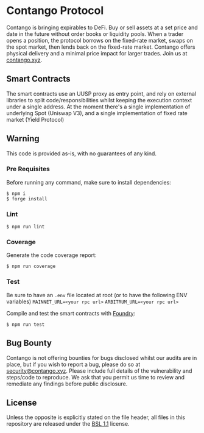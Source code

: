 # Contango Protocol

Contango is bringing expirables to DeFi. Buy or sell assets at a set price and date in the future without order books or liquidity pools. When a trader opens a position, the protocol borrows on the fixed-rate market, swaps on the spot market, then lends back on the fixed-rate market. Contango offers physical delivery and a minimal price impact for larger trades. Join us at [contango.xyz](https://contango.xyz). 


## Smart Contracts

The smart contracts use an UUSP proxy as entry point, and rely on external libraries to split code/responsibilities whilst keeping the execution context under a single address.
At the moment there's a single implementation of underlying Spot (Uniswap V3), and a single implementation of fixed rate market (Yield Protocol)

## Warning
This code is provided as-is, with no guarantees of any kind.

### Pre Requisites
Before running any command, make sure to install dependencies:

```
$ npm i
$ forge install
```

### Lint

```
$ npm run lint
```

### Coverage
Generate the code coverage report:

```
$ npm run coverage
```

### Test
Be sure to have an `.env` file located at root (or to have the following ENV variables)
`MAINNET_URL=<your rpc url>` 
`ARBITRUM_URL=<your rpc url>` 

Compile and test the smart contracts with [Foundry](https://getfoundry.sh/):

```
$ npm run test
```

## Bug Bounty
Contango is not offering bounties for bugs disclosed whilst our audits are in place, but if you wish to report a bug, please do so at [security@contango.xyz](mailto:security@contango.xyz). Please include full details of the vulnerability and steps/code to reproduce. We ask that you permit us time to review and remediate any findings before public disclosure.

## License
Unless the opposite is explicitly stated on the file header, all files in this repository are released under the [BSL 1.1](https://github.com/contango-xyz/core/blob/master/LICENSE.md) license. 
